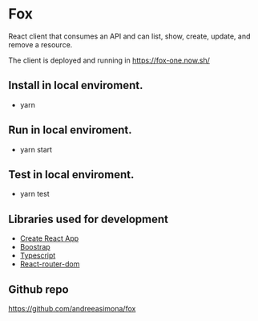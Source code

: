 # Fox

React client that consumes an API and can list, show, create, update, and remove a resource.

The client is deployed and running in https://fox-one.now.sh/

## Install in local enviroment.

- yarn

## Run in local enviroment.

- yarn start

## Test in local enviroment.

- yarn test

## Libraries used for development

- [Create React App](https://create-react-app.dev/)
- [Boostrap](https://getbootstrap.com/)
- [Typescript](https://www.typescriptlang.org/)
- [React-router-dom](https://reacttraining.com/react-router/web/)

## Github repo
https://github.com/andreeasimona/fox